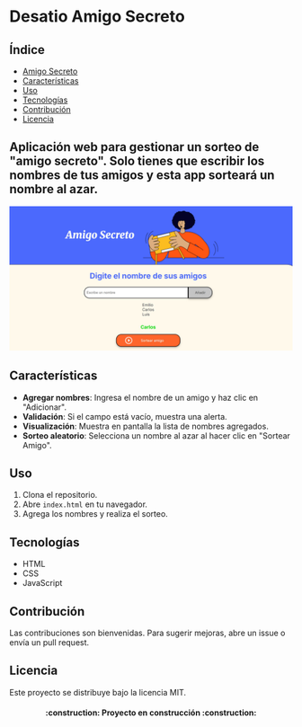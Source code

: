 # Desatio Amigo Secreto


## Índice
- [Amigo Secreto](#amigo-secreto)
- [Características](#características)
- [Uso](#uso)
- [Tecnologías](#tecnologías)
- [Contribución](#contribución)
- [Licencia](#licencia)

## Aplicación web para gestionar un sorteo de "amigo secreto". Solo tienes que escribir los nombres de tus amigos y esta app sorteará un nombre al azar. 

<img src="assets/captura-pantalla.jpg" alt="Imagen de la App Amigo Secreto">

## Características

- **Agregar nombres**: Ingresa el nombre de un amigo y haz clic en "Adicionar".
- **Validación**: Si el campo está vacío, muestra una alerta.
- **Visualización**: Muestra en pantalla la lista de nombres agregados.
- **Sorteo aleatorio**: Selecciona un nombre al azar al hacer clic en "Sortear Amigo".

## Uso

1. Clona el repositorio.
2. Abre `index.html` en tu navegador.
3. Agrega los nombres y realiza el sorteo.

## Tecnologías

- HTML
- CSS
- JavaScript

## Contribución

Las contribuciones son bienvenidas. Para sugerir mejoras, abre un issue o envía un pull request.

## Licencia

Este proyecto se distribuye bajo la licencia MIT.


<h4 align="center">
:construction: Proyecto en construcción :construction:
</h4>

